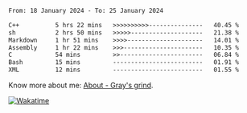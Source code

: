 <!--START_SECTION:waka-->

```txt
From: 18 January 2024 - To: 25 January 2024

C++          5 hrs 22 mins   >>>>>>>>>>---------------   40.45 %
sh           2 hrs 50 mins   >>>>>--------------------   21.38 %
Markdown     1 hr 51 mins    >>>>---------------------   14.01 %
Assembly     1 hr 22 mins    >>>----------------------   10.35 %
C            54 mins         >>-----------------------   06.84 %
Bash         15 mins         -------------------------   01.91 %
XML          12 mins         -------------------------   01.55 %
```

<!--END_SECTION:waka-->

<!-- [![grayxu's github stats](https://github-readme-stats.vercel.app/api?username=grayxu&count_private=true&show_icons=true)](https://github.com/grayxu) -->

Know more about me: [About - Gray's grind](https://www.grayxu.cn/).
<p align="left">
  <a href="https://wakatime.com/@grayxu" target="_blank">
    <img alt="Wakatime" src="https://wakatime.com/badge/user/c69eb31e-43a1-463f-8968-c3449e386f57.svg"/>
  </a>
</p>

